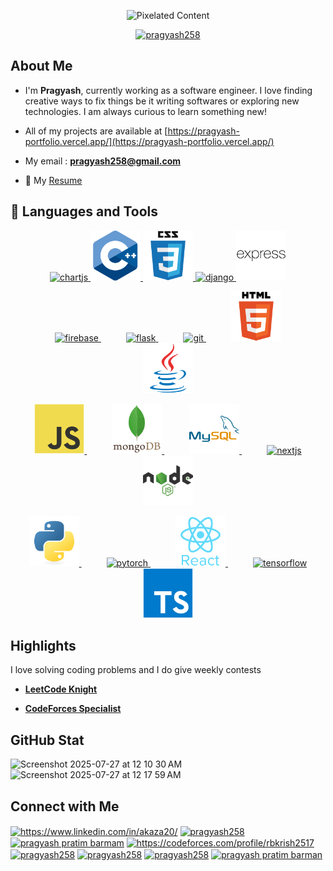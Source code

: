 <p align="center"> <img src="https://gistcdn.githack.com/akaza21/d820adc33b806f4d4223f8cd1fe79719/raw/b041db09608aae15a9ae07863aca3faf87bcd1b7/new2.svg" alt="Pixelated Content"></p>

<p align="center"> <a href="https://twitter.com/pragyash258" target="blank"><img width="1000" src="https://i.pinimg.com/originals/db/33/9f/db339ff5e9ceff3d40da442507574f10.gif" alt="pragyash258" /></a> </p>


<h2>About Me</h2>

- I'm **Pragyash**, currently working as a software engineer. I love finding creative ways to fix things be it writing softwares or exploring new technologies. I am always curious to learn something new!

- All of my projects are available at [https://pragyash-portfolio.vercel.app/](https://pragyash-portfolio.vercel.app/)

- My email : **pragyash258@gmail.com**

- 📄 My [Resume](https://drive.google.com/file/d/1ZxK7Jy2uwAOJ-wvJQGXpbb4CU4QMOPgU/view?usp=sharing)



<h2 align="left">🧰 Languages and Tools</h2>


<p align="center">
  <a href="https://www.chartjs.org" target="_blank" rel="noreferrer" style="margin: 40">
    <img src="https://www.chartjs.org/media/logo-title.svg" alt="chartjs" width="80" height="80"/> 
  </a> 
  <a href="https://www.w3schools.com/cpp/" target="_blank" rel="noreferrer" style="margin: 40"> 
    <img src="https://raw.githubusercontent.com/devicons/devicon/master/icons/cplusplus/cplusplus-original.svg" alt="cplusplus" width="80" height="80"/> 
  </a> 
  <a href="https://www.w3schools.com/css/" target="_blank" rel="noreferrer" style="margin: 40"> 
    <img src="https://raw.githubusercontent.com/devicons/devicon/master/icons/css3/css3-original-wordmark.svg" alt="css3" width="80" height="80"/> 
  </a> 
  <a href="https://www.djangoproject.com/" target="_blank" rel="noreferrer" style="margin: 40"> 
    <img src="https://cdn.worldvectorlogo.com/logos/django.svg" alt="django" width="80" height="80"/> 
  </a> 
  <a href="https://expressjs.com" target="_blank" rel="noreferrer" style="margin: 40"> 
    <img src="https://raw.githubusercontent.com/devicons/devicon/master/icons/express/express-original-wordmark.svg" alt="express" width="80" height="80"/> 
  </a>
</p>
<p align="center">
  <a href="https://firebase.google.com/" target="_blank" rel="noreferrer" style="margin: 20px;"> 
    <img src="https://www.vectorlogo.zone/logos/firebase/firebase-icon.svg" alt="firebase" width="80" height="80"/> 
  </a> 
  <a href="https://flask.palletsprojects.com/" target="_blank" rel="noreferrer" style="margin: 20px;"> 
    <img src="https://www.vectorlogo.zone/logos/pocoo_flask/pocoo_flask-icon.svg" alt="flask" width="80" height="80"/> 
  </a> 
  <a href="https://git-scm.com/" target="_blank" rel="noreferrer" style="margin: 20px;"> 
    <img src="https://www.vectorlogo.zone/logos/git-scm/git-scm-icon.svg" alt="git" width="80" height="80"/> 
  </a> 
  <a href="https://www.w3.org/html/" target="_blank" rel="noreferrer" style="margin: 20px;"> 
    <img src="https://raw.githubusercontent.com/devicons/devicon/master/icons/html5/html5-original-wordmark.svg" alt="html5" width="80" height="80"/> 
  </a> 
  <a href="https://www.java.com" target="_blank" rel="noreferrer" style="margin: 20px;"> 
    <img src="https://raw.githubusercontent.com/devicons/devicon/master/icons/java/java-original.svg" alt="java" width="80" height="80"/> 
  </a> 
</p>
<p align="center">
  <a href="https://developer.mozilla.org/en-US/docs/Web/JavaScript" target="_blank" rel="noreferrer" style="margin: 20px;"> 
    <img src="https://raw.githubusercontent.com/devicons/devicon/master/icons/javascript/javascript-original.svg" alt="javascript" width="80" height="80"/> 
  </a> 
  <a href="https://www.mongodb.com/" target="_blank" rel="noreferrer" style="margin: 20px;"> 
    <img src="https://raw.githubusercontent.com/devicons/devicon/master/icons/mongodb/mongodb-original-wordmark.svg" alt="mongodb" width="80" height="80"/> 
  </a> 
  <a href="https://www.mysql.com/" target="_blank" rel="noreferrer" style="margin: 20px;"> 
    <img src="https://raw.githubusercontent.com/devicons/devicon/master/icons/mysql/mysql-original-wordmark.svg" alt="mysql" width="80" height="80"/> 
  </a> 
  <a href="https://nextjs.org/" target="_blank" rel="noreferrer" style="margin: 20px;"> 
    <img src="https://cdn.worldvectorlogo.com/logos/nextjs-2.svg" alt="nextjs" width="80" height="80"/> 
  </a> 
  <a href="https://nodejs.org" target="_blank" rel="noreferrer" style="margin: 20px;"> 
    <img src="https://raw.githubusercontent.com/devicons/devicon/master/icons/nodejs/nodejs-original-wordmark.svg" alt="nodejs" width="80" height="80"/> 
  </a>
</p>
<p align="center">
  <a href="https://www.python.org" target="_blank" rel="noreferrer" style="margin: 20px;"> 
    <img src="https://raw.githubusercontent.com/devicons/devicon/master/icons/python/python-original.svg" alt="python" width="80" height="80"/> 
  </a> 
  <a href="https://pytorch.org/" target="_blank" rel="noreferrer" style="margin: 20px;"> 
    <img src="https://www.vectorlogo.zone/logos/pytorch/pytorch-icon.svg" alt="pytorch" width="80" height="80"/> 
  </a> 
  <a href="https://reactjs.org/" target="_blank" rel="noreferrer" style="margin: 20px;"> 
    <img src="https://raw.githubusercontent.com/devicons/devicon/master/icons/react/react-original-wordmark.svg" alt="react" width="80" height="80"/> 
  </a> 
  <a href="https://www.tensorflow.org" target="_blank" rel="noreferrer" style="margin: 20px;"> 
    <img src="https://www.vectorlogo.zone/logos/tensorflow/tensorflow-icon.svg" alt="tensorflow" width="80" height="80"/> 
  </a> 
  <a href="https://www.typescriptlang.org/" target="_blank" rel="noreferrer" style="margin: 20px;"> 
    <img src="https://raw.githubusercontent.com/devicons/devicon/master/icons/typescript/typescript-original.svg" alt="typescript" width="80" height="80"/> 
  </a>
</p>

<h2 align="left">Highlights</h2>
<p> I love solving coding problems and I do give weekly contests</p>

- **[LeetCode Knight](https://leetcode.com/u/pragyash258/)**

- **[CodeForces Specialist](https://codeforces.com/profile/rbkrish2517)**

<h2 align="left">GitHub Stat</h2>

<img width="883" height="193" alt="Screenshot 2025-07-27 at 12 10 30 AM" src="https://github.com/user-attachments/assets/925a5e56-0685-4632-ad75-8e5a3d2bfd40" />

<img width="355" height="301" alt="Screenshot 2025-07-27 at 12 17 59 AM" src="https://github.com/user-attachments/assets/f78f69c4-551a-46b2-96b2-acb5c11f9b1b" />


<h2 align="left"> Connect with Me</h2>
<p align="left">
<a href="https://www.linkedin.com/in/akaza20/" target="blank"><img align="center" src="https://raw.githubusercontent.com/rahuldkjain/github-profile-readme-generator/master/src/images/icons/Social/linked-in-alt.svg" alt="https://www.linkedin.com/in/akaza20/" height="30" width="40" /></a>
<a href="https://twitter.com/pragyash258" target="blank"><img align="center" src="https://raw.githubusercontent.com/rahuldkjain/github-profile-readme-generator/master/src/images/icons/Social/twitter.svg" alt="pragyash258" height="30" width="40" /></a>
<a href="https://fb.com/pragyash pratim barmam" target="blank"><img align="center" src="https://raw.githubusercontent.com/rahuldkjain/github-profile-readme-generator/master/src/images/icons/Social/facebook.svg" alt="pragyash pratim barmam" height="30" width="40" /></a>
<a href="https://codeforces.com/profile/https://codeforces.com/profile/rbkrish2517" target="blank"><img align="center" src="https://raw.githubusercontent.com/rahuldkjain/github-profile-readme-generator/master/src/images/icons/Social/codeforces.svg" alt="https://codeforces.com/profile/rbkrish2517" height="30" width="40" /></a>
<a href="https://www.leetcode.com/pragyash258" target="blank"><img align="center" src="https://raw.githubusercontent.com/rahuldkjain/github-profile-readme-generator/master/src/images/icons/Social/leet-code.svg" alt="pragyash258" height="30" width="40" /></a>
<a href="https://auth.geeksforgeeks.org/user/pragyash258" target="blank"><img align="center" src="https://raw.githubusercontent.com/rahuldkjain/github-profile-readme-generator/master/src/images/icons/Social/geeks-for-geeks.svg" alt="pragyash258" height="30" width="40" /></a>
<a href="https://kaggle.com/pragyash258" target="blank"><img align="center" src="https://raw.githubusercontent.com/rahuldkjain/github-profile-readme-generator/master/src/images/icons/Social/kaggle.svg" alt="pragyash258" height="30" width="40" /></a>
<a href="https://www.behance.net/pragyash pratim barman" target="blank"><img align="center" src="https://raw.githubusercontent.com/rahuldkjain/github-profile-readme-generator/master/src/images/icons/Social/behance.svg" alt="pragyash pratim barman" height="30" width="40" /></a>
</p>
